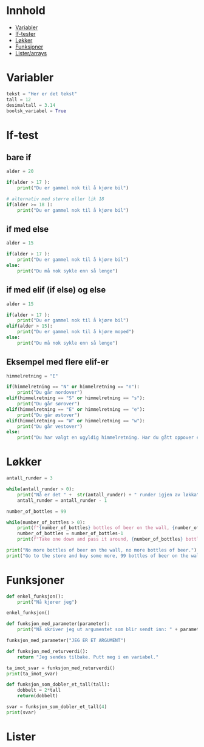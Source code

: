 # Innhold
- [Variabler](#variabler)
- [If-tester](#bare-if)
- [Løkker](#løkker)
- [Funksjoner](#funksjoner)
- [Lister/arrays](#lister)

# Variabler

```python 
tekst = "Her er det tekst"
tall = 12
desimaltall = 3.14
boolsk_variabel = True
```
# If-test
## bare if
```python 
alder = 20

if(alder > 17 ):
    print("Du er gammel nok til å kjøre bil")

# alternativ med større eller lik 18
if(alder >= 18 ):
    print("Du er gammel nok til å kjøre bil")
```
## if med else

```python 
alder = 15

if(alder > 17 ):
    print("Du er gammel nok til å kjøre bil")
else:
    print("Du må nok sykle enn så lenge")

```
## if med elif (if else) og else
```python 
alder = 15

if(alder > 17 ):
    print("Du er gammel nok til å kjøre bil")
elif(alder > 15):
    print("Du er gammel nok til å kjøre moped")
else:
    print("Du må nok sykle enn så lenge")
```
## Eksempel med flere elif-er
```python 
himmelretning = "E"

if(himmelretning == "N" or himmelretning == "n"):
    print("Du går nordover")
elif(himmelretning == "S" or himmelretning == "s"):
    print("Du går sørover")
elif(himmelretning == "E" or himmelretning == "e"):
    print("Du går østover")
elif(himmelretning == "W" or himmelretning == "w"):
    print("Du går vestover")
else:
    print("Du har valgt en ugyldig himmelretning. Har du gått oppover eller nedover, kanskje?")
```
# Løkker
```python 
antall_runder = 3

while(antall_runder > 0):
    print("Nå er det " +  str(antall_runder) + " runder igjen av løkka")
    antall_runder = antall_runder - 1
```
```python 
number_of_bottles = 99

while(number_of_bottles > 0):
    print(f"{number_of_bottles} bottles of beer on the wall, {number_of_bottles} bottles of beer.")
    number_of_bottles = number_of_bottles-1
    print(f"Take one down and pass it around, {number_of_bottles} bottles of beer on the wall.")

print("No more bottles of beer on the wall, no more bottles of beer.")
print("Go to the store and buy some more, 99 bottles of beer on the wall.")
```
# Funksjoner
```python 
def enkel_funksjon():
    print("Nå kjører jeg")

enkel_funksjon()

def funksjon_med_parameter(parameter):
    print("Nå skriver jeg ut argumentet som blir sendt inn: " + parameter)

funksjon_med_parameter("JEG ER ET ARGUMENT")

def funksjon_med_returverdi():
    return "Jeg sendes tilbake. Putt meg i en variabel."

ta_imot_svar = funksjon_med_returverdi()
print(ta_imot_svar)

def funksjon_som_dobler_et_tall(tall):
    dobbelt = 2*tall
    return(dobbelt)

svar = funksjon_som_dobler_et_tall(4)
print(svar)
```
# Lister
